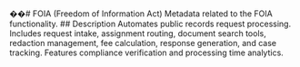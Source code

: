 ��#   F O I A   ( F r e e d o m   o f   I n f o r m a t i o n   A c t ) 
 
 
 
 M e t a d a t a   r e l a t e d   t o   t h e   F O I A   f u n c t i o n a l i t y . 
 
 
 
 # #   D e s c r i p t i o n 
 
 
 
 A u t o m a t e s   p u b l i c   r e c o r d s   r e q u e s t   p r o c e s s i n g .   I n c l u d e s   r e q u e s t   i n t a k e ,   a s s i g n m e n t   r o u t i n g ,   d o c u m e n t   s e a r c h   t o o l s ,   r e d a c t i o n   m a n a g e m e n t ,   f e e   c a l c u l a t i o n ,   r e s p o n s e   g e n e r a t i o n ,   a n d   c a s e   t r a c k i n g .   F e a t u r e s   c o m p l i a n c e   v e r i f i c a t i o n   a n d   p r o c e s s i n g   t i m e   a n a l y t i c s . 
 
 
